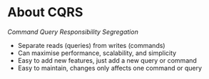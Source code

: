 # About CQRS

*Command Query Responsibility Segregation*

- Separate reads (queries) from writes (commands)
- Can maximise performance, scalability, and simplicity
- Easy to add new features, just add a new query or command
- Easy to maintain, changes only affects one command or query
